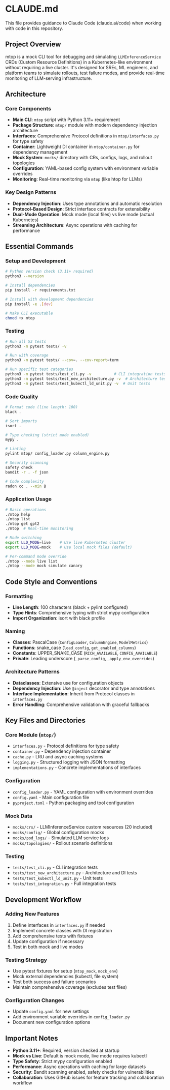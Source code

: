 # CLAUDE.md

This file provides guidance to Claude Code (claude.ai/code) when working with code in this repository.

## Project Overview

mtop is a mock CLI tool for debugging and simulating `LLMInferenceService` CRDs (Custom Resource Definitions) in a Kubernetes-like environment without requiring a live cluster. It's designed for SREs, ML engineers, and platform teams to simulate rollouts, test failure modes, and provide real-time monitoring of LLM-serving infrastructure.

## Architecture

### Core Components
- **Main CLI**: `mtop` script with Python 3.11+ requirement
- **Package Structure**: `mtop/` module with modern dependency injection architecture
- **Interfaces**: Comprehensive Protocol definitions in `mtop/interfaces.py` for type safety
- **Container**: Lightweight DI container in `mtop/container.py` for dependency management
- **Mock System**: `mocks/` directory with CRs, configs, logs, and rollout topologies
- **Configuration**: YAML-based config system with environment variable overrides
- **Monitoring**: Real-time monitoring via `mtop` (like htop for LLMs)

### Key Design Patterns
- **Dependency Injection**: Uses type annotations and automatic resolution
- **Protocol-Based Design**: Strict interface contracts for extensibility
- **Dual-Mode Operation**: Mock mode (local files) vs live mode (actual Kubernetes)
- **Streaming Architecture**: Async operations with caching for performance

## Essential Commands

### Setup and Development
```bash
# Python version check (3.11+ required)
python3 --version

# Install dependencies
pip install -r requirements.txt

# Install with development dependencies
pip install -e .[dev]

# Make CLI executable
chmod +x mtop
```

### Testing
```bash
# Run all 53 tests
python3 -m pytest tests/ -v

# Run with coverage
python3 -m pytest tests/ --cov=. --cov-report=term

# Run specific test categories
python3 -m pytest tests/test_cli.py -v          # CLI integration tests
python3 -m pytest tests/test_new_architecture.py -v  # Architecture tests
python3 -m pytest tests/test_kubectl_ld_unit.py -v  # Unit tests
```

### Code Quality
```bash
# Format code (line length: 100)
black .

# Sort imports
isort .

# Type checking (strict mode enabled)
mypy .

# Linting
pylint mtop/ config_loader.py column_engine.py

# Security scanning
safety check
bandit -r . -f json

# Code complexity
radon cc . --min B
```

### Application Usage
```bash
# Basic operations
./mtop help
./mtop list
./mtop get gpt2
./mtop  # Real-time monitoring

# Mode switching
export LLD_MODE=live    # Use live Kubernetes cluster
export LLD_MODE=mock    # Use local mock files (default)

# Per-command mode override
./mtop --mode live list
./mtop --mode mock simulate canary
```

## Code Style and Conventions

### Formatting
- **Line Length**: 100 characters (black + pylint configured)
- **Type Hints**: Comprehensive typing with strict mypy configuration
- **Import Organization**: isort with black profile

### Naming
- **Classes**: PascalCase (`ConfigLoader`, `ColumnEngine`, `ModelMetrics`)
- **Functions**: snake_case (`load_config`, `get_enabled_columns`)
- **Constants**: UPPER_SNAKE_CASE (`RICH_AVAILABLE`, `CONFIG_AVAILABLE`)
- **Private**: Leading underscore (`_parse_config`, `_apply_env_overrides`)

### Architecture Patterns
- **Dataclasses**: Extensive use for configuration objects
- **Dependency Injection**: Use `@inject` decorator and type annotations
- **Interface Implementation**: Inherit from Protocol classes in `interfaces.py`
- **Error Handling**: Comprehensive validation with graceful fallbacks

## Key Files and Directories

### Core Module (`mtop/`)
- `interfaces.py` - Protocol definitions for type safety
- `container.py` - Dependency injection container
- `cache.py` - LRU and async caching systems
- `logging.py` - Structured logging with JSON formatting
- `implementations.py` - Concrete implementations of interfaces

### Configuration
- `config_loader.py` - YAML configuration with environment overrides
- `config.yaml` - Main configuration file
- `pyproject.toml` - Python packaging and tool configuration

### Mock Data
- `mocks/crs/` - LLMInferenceService custom resources (20 included)
- `mocks/config/` - Global configuration mocks
- `mocks/pod_logs/` - Simulated LLM service logs
- `mocks/topologies/` - Rollout scenario definitions

### Testing
- `tests/test_cli.py` - CLI integration tests
- `tests/test_new_architecture.py` - Architecture and DI tests
- `tests/test_kubectl_ld_unit.py` - Unit tests
- `tests/test_integration.py` - Full integration tests

## Development Workflow

### Adding New Features
1. Define interfaces in `interfaces.py` if needed
2. Implement concrete classes with DI registration
3. Add comprehensive tests with fixtures
4. Update configuration if necessary
5. Test in both mock and live modes

### Testing Strategy
- Use pytest fixtures for setup (`mtop_mock`, `mock_env`)
- Mock external dependencies (kubectl, file system)
- Test both success and failure scenarios
- Maintain comprehensive coverage (excludes test files)

### Configuration Changes
- Update `config.yaml` for new settings
- Add environment variable overrides in `config_loader.py`
- Document new configuration options

## Important Notes

- **Python 3.11+**: Required, version checked at startup
- **Mock vs Live**: Default is mock mode, live mode requires kubectl
- **Type Safety**: Strict mypy configuration enabled
- **Performance**: Async operations with caching for large datasets
- **Security**: Bandit scanning enabled, safety checks for vulnerabilities
- **Collaboration**: Uses GitHub issues for feature tracking and collaboration workflow
